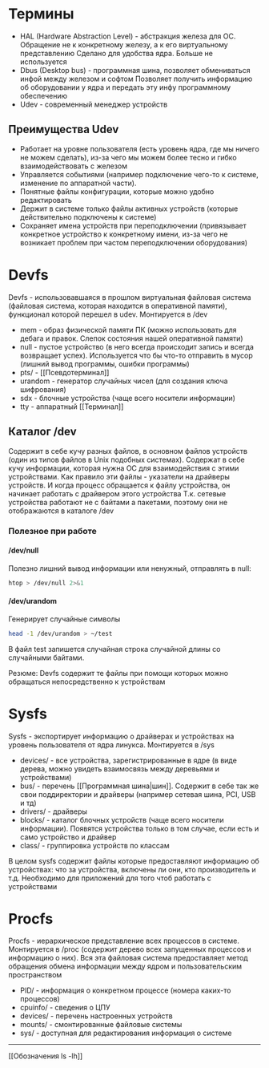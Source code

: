 # Термины
- HAL (Hardware Abstraction Level) - абстракция железа для ОС. Обращение не к конкретному железу, а к его виртуальному представлению
Сделано для удобства ядра. Больше не используется
- Dbus (Desktop bus) - программная шина, позволяет обмениваться инфой между железом и софтом
Позволяет получить информацию об оборудовании у ядра и передать эту инфу программному обеспечению
- Udev - современный менеджер устройств
## Преимущества Udev
- Работает на уровне пользователя (есть уровень ядра, где мы ничего не можем сделать), из-за чего мы можем более тесно и гибко взаимодействовать с железом
- Управляется событиями (например подключение чего-то к системе, изменение по аппаратной части). 
- Понятные файлы конфигурации, которые можно удобно редактировать
- Держит в системе только файлы активных устройств (которые действительно подключены к системе)
- Сохраняет имена устройств при переподключении (привязывает конкретное устройство к конкретному имени, из-за чего не возникает проблем при частом переподключении оборудования)
# Devfs
Devfs - использовавшаяся в прошлом виртуальная файловая система (файловая система, которая находится в оперативной памяти), функционал которой перешел в udev. Монтируется в /dev
- mem - образ физической памяти ПК (можно использовать для дебага и правок. Слепок состояния нашей оперативной памяти)
- null - пустое устройство (в него всегда происходит запись и всегда возвращает успех). Используется что бы что-то отправить в мусор (лишний вывод программы, ошибки программы)
- pts/ - [[Псевдотерминал]]
- urandom - генератор случайных чисел (для создания ключа шифрования)
- sdx - блочные устройства (чаще всего носители информации)
- tty - аппаратный [[Терминал]]
## Каталог /dev
Содержит в себе кучу разных файлов, в основном файлов устройств (один из типов файлов в Unix подобных системах). Содержат в себе кучу информации, которая нужна ОС для взаимодействия с этими устройствами.
Как правило эти файлы  - указатели на драйверы устройств. И когда процесс обращается к файлу устройства, он начинает работать с драйвером этого устройства
Т.к. сетевые устройства работают не с байтами а пакетами, поэтому они не отображаются в каталоге /dev
### Полезное при работе
#### /dev/null
Полезно лишний вывод информации или ненужный, отправлять в null:
```bash
htop > /dev/null 2>&1
```
#### /dev/urandom
Генерирует случайные символы
```bash
head -1 /dev/urandom > ~/test
```
В файл test запишется случайная строка случайной длины со случайными байтами.

Резюме: 
Devfs содержит те файлы при помощи которых можно обращаться непосредственно к устройствам
# Sysfs
Sysfs - экспортирует информацию о драйверах и устройствах на уровень пользователя от ядра линукса. Монтируется в /sys
- devices/ - все устройства, зарегистрированные в ядре (в виде дерева, можно увидеть взаимосвязь между деревьями и устройствами)
- bus/ - перечень [[Программная шина|шин]]. Содержит в себе так же свои поддиректории и драйверы (например сетевая шина, PCI, USB и тд)
- drivers/ - драйверы
- blocks/ - каталог блочных устройств (чаще всего носители информации). Появятся устройства только в том случае, если есть и само устройство и драйвер
- class/ - группировка устройств по классам

В целом sysfs содержит файлы которые предоставляют информацию об устройствах: что за устройства, включены ли они, кто производитель и т.д.
Необходимо для приложений для того чтоб работать с устройствами
# Procfs
Procfs - иерархическое представление всех процессов в системе. Монтируется в /proc (содержит дерево всех запущенных процессов и информацию о них).
Вся эта файловая система предоставляет метод обращения обмена информации между ядром и пользовательским пространством
- PID/ - информация о конкретном процессе (номера каких-то процессов)
- cpuinfo/ - сведения о ЦПУ
- devices/ - перечень настроенных устройств
- mounts/ - смонтированные файловые системы
- sys/ - доступная для редактирования информация о системе

---
[[Обозначения ls -lh]]
